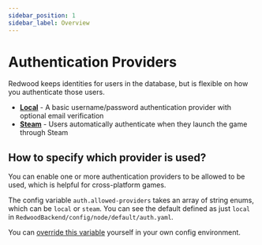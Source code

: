 ```yaml
---
sidebar_position: 1
sidebar_label: Overview
---
```


# Authentication Providers

Redwood keeps identities for users in the database, but is flexible on how you authenticate those users.

- [**Local**](./local.md) - A basic username/password authentication provider with optional email verification
- [**Steam**](./steam.md) - Users automatically authenticate when they launch the game through Steam

## How to specify which provider is used?

You can enable one or more authentication providers to be allowed to be used, which is helpful for cross-platform games.

The config variable `auth.allowed-providers` takes an array of string enums, which can be `local` or `steam`. You can see the default defined as just `local` in `RedwoodBackend/config/node/default/auth.yaml`.

You can [override this variable](../../configuration/overview.md#customization) yourself in your own config environment.
